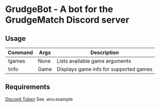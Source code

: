 # GrudgeBot - A bot for the GrudgeMatch Discord server

## Usage

| Command          | Args                   | Description                                   |
| ---------------- | ---------------------- | --------------------------------------------- |
| !games           | None                   | Lists available game arguments                |
| !info            | Game                   | Displays game info for supported games        |

## Requirements
[Discord Token](https://discordapp.com/developers/applications/)
See .env.example
